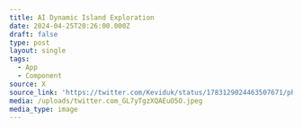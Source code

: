 ```yaml
---
title: AI Dynamic Island Exploration
date: 2024-04-25T20:26:00.000Z
draft: false
type: post
layout: single
tags:
  - App
  - Component
source: X
source_link: 'https://twitter.com/Keviduk/status/1783129024463507671/photo/1'
media: /uploads/twitter.com_GL7yTgzXQAEuO5O.jpeg
media_type: image
---
```


